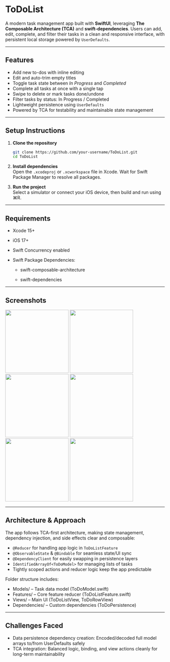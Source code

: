 # ToDoList

A modern task management app built with **SwiftUI**, leveraging **The Composable Architecture (TCA)** and **swift-dependencies**. Users can add, edit, complete, and filter their tasks in a clean and responsive interface, with persistent local storage powered by `UserDefaults`.

---

## Features

- Add new to-dos with inline editing  
- Edit and auto-trim empty titles  
- Toggle task state between *In Progress* and *Completed*  
- Complete all tasks at once with a single tap  
- Swipe to delete or mark tasks done/undone  
- Filter tasks by status: In Progress / Completed  
- Lightweight persistence using `UserDefaults`  
- Powered by TCA for testability and maintainable state management  

---

## Setup Instructions

1. **Clone the repository**
   ```bash
   git clone https://github.com/your-username/ToDoList.git
   cd ToDoList

2. **Install dependencies**  
   Open the `.xcodeproj` or `.xcworkspace` file in Xcode. Wait for Swift Package Manager to resolve all packages.
   
3. **Run the project**  
   Select a simulator or connect your iOS device, then build and run using ⌘R.

---

## Requirements

- Xcode 15+

- iOS 17+

- Swift Concurrency enabled

- Swift Package Dependencies:

  - swift-composable-architecture

  - swift-dependencies
   
---

## Screenshots

<img src="https://github.com/user-attachments/assets/8fbe7b97-14aa-4308-a49f-a248af027757" width="200"/>
<img src="https://github.com/user-attachments/assets/abf08a10-f4c3-44c8-b668-3a47eaf585ea" width="200"/>
<img src="https://github.com/user-attachments/assets/0f4ea4f5-7b5b-4aa6-b133-0f05be1bbebe" width="200"/>
<img src="https://github.com/user-attachments/assets/297f5649-60e9-494d-9a3c-92a73f496956" width="200"/>
<img src="https://github.com/user-attachments/assets/bffbaf37-af2e-40e1-93b7-c2a8b79fa23d" width="200"/>
<img src="https://github.com/user-attachments/assets/97a52164-f731-4421-a7e5-51703dc6839d" width="200"/>

---

## Architecture & Approach

The app follows TCA-first architecture, making state management, dependency injection, and side effects clear and composable:

- `@Reducer` for handling app logic in `ToDoListFeature`
- `@ObservableState` & `@Bindable` for seamless state/UI sync
- `@DependencyClient` for easily swapping in persistence layers
- `IdentifiedArrayOf<ToDoModel>` for managing lists of tasks
- Tightly scoped actions and reducer logic keep the app predictable

Folder structure includes:

- Models/ – Task data model (ToDoModel.swift)
- Features/ – Core feature reducer (ToDoListFeature.swift)
- Views/ – Main UI (ToDoListView, ToDoRowView)
- Dependencies/ – Custom dependencies (ToDoPersistence)

---

## Challenges Faced

- Data persistence dependency creation: Encoded/decoded full model arrays to/from UserDefaults safely
- TCA integration: Balanced logic, binding, and view actions cleanly for long-term maintainability
